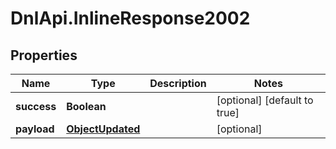 # DnlApi.InlineResponse2002

## Properties
Name | Type | Description | Notes
------------ | ------------- | ------------- | -------------
**success** | **Boolean** |  | [optional] [default to true]
**payload** | [**ObjectUpdated**](ObjectUpdated.md) |  | [optional] 


